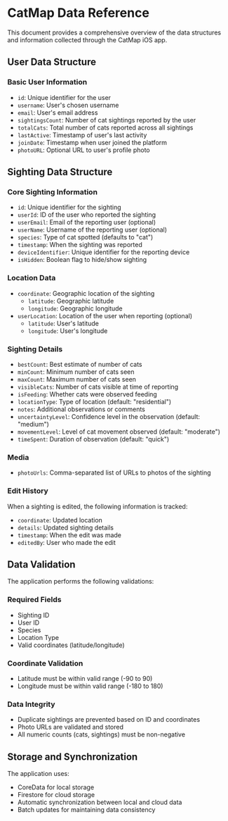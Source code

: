 # CatMap Data Reference

This document provides a comprehensive overview of the data structures and information collected through the CatMap iOS app.

## User Data Structure

### Basic User Information
- `id`: Unique identifier for the user
- `username`: User's chosen username
- `email`: User's email address
- `sightingsCount`: Number of cat sightings reported by the user
- `totalCats`: Total number of cats reported across all sightings
- `lastActive`: Timestamp of user's last activity
- `joinDate`: Timestamp when user joined the platform
- `photoURL`: Optional URL to user's profile photo

## Sighting Data Structure

### Core Sighting Information
- `id`: Unique identifier for the sighting
- `userId`: ID of the user who reported the sighting
- `userEmail`: Email of the reporting user (optional)
- `userName`: Username of the reporting user (optional)
- `species`: Type of cat spotted (defaults to "cat")
- `timestamp`: When the sighting was reported
- `deviceIdentifier`: Unique identifier for the reporting device
- `isHidden`: Boolean flag to hide/show sighting

### Location Data
- `coordinate`: Geographic location of the sighting
  - `latitude`: Geographic latitude
  - `longitude`: Geographic longitude
- `userLocation`: Location of the user when reporting (optional)
  - `latitude`: User's latitude
  - `longitude`: User's longitude

### Sighting Details
- `bestCount`: Best estimate of number of cats
- `minCount`: Minimum number of cats seen
- `maxCount`: Maximum number of cats seen
- `visibleCats`: Number of cats visible at time of reporting
- `isFeeding`: Whether cats were observed feeding
- `locationType`: Type of location (default: "residential")
- `notes`: Additional observations or comments
- `uncertaintyLevel`: Confidence level in the observation (default: "medium")
- `movementLevel`: Level of cat movement observed (default: "moderate")
- `timeSpent`: Duration of observation (default: "quick")

### Media
- `photoUrls`: Comma-separated list of URLs to photos of the sighting

### Edit History
When a sighting is edited, the following information is tracked:
- `coordinate`: Updated location
- `details`: Updated sighting details
- `timestamp`: When the edit was made
- `editedBy`: User who made the edit

## Data Validation

The application performs the following validations:

### Required Fields
- Sighting ID
- User ID
- Species
- Location Type
- Valid coordinates (latitude/longitude)

### Coordinate Validation
- Latitude must be within valid range (-90 to 90)
- Longitude must be within valid range (-180 to 180)

### Data Integrity
- Duplicate sightings are prevented based on ID and coordinates
- Photo URLs are validated and stored
- All numeric counts (cats, sightings) must be non-negative

## Storage and Synchronization

The application uses:
- CoreData for local storage
- Firestore for cloud storage
- Automatic synchronization between local and cloud data
- Batch updates for maintaining data consistency
